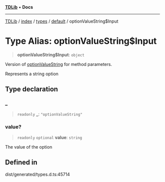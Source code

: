 [**TDLib**](../../../../../../README.md) • **Docs**

***

[TDLib](../../../../../../modules.md) / [index](../../../../../README.md) / [types](../../../README.md) / [default](../README.md) / optionValueString$Input

# Type Alias: optionValueString$Input

> **optionValueString$Input**: `object`

Version of [optionValueString](optionValueString.md) for method parameters.

Represents a string option

## Type declaration

### \_

> `readonly` **\_**: `"optionValueString"`

### value?

> `readonly` `optional` **value**: `string`

The value of the option

## Defined in

dist/generated/types.d.ts:45714
